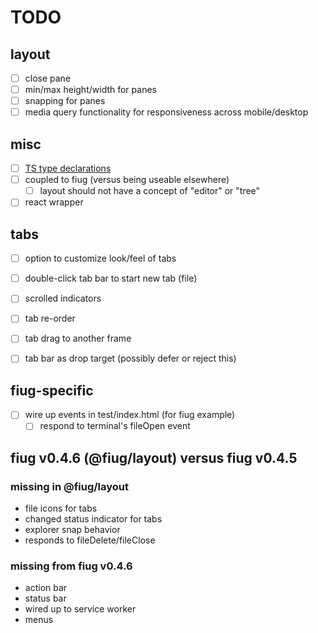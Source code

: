 # TODO

## layout
- [ ] close pane
- [ ] min/max height/width for panes
- [ ] snapping for panes
- [ ] media query functionality for responsiveness across mobile/desktop

## misc 
- [ ] [TS type declarations](https://www.typescriptlang.org/docs/handbook/declaration-files/publishing.html#including-declarations-in-your-npm-package)
- [ ] coupled to fiug (versus being useable elsewhere)
	- [ ] layout should not have a concept of "editor" or "tree"
- [ ] react wrapper

## tabs
- [ ] option to customize look/feel of tabs
- [ ] double-click tab bar to start new tab (file)
- [ ] scrolled indicators
- [ ] tab re-order
- [ ] tab drag to another frame
- [ ] tab bar as drop target (possibly defer or reject this)


## fiug-specific
- [ ] wire up events in test/index.html (for fiug example)
	- [ ] respond to terminal's fileOpen event

## fiug v0.4.6 (@fiug/layout) versus fiug v0.4.5

### missing in @fiug/layout
- file icons for tabs
- changed status indicator for tabs
- explorer snap behavior
- responds to fileDelete/fileClose

### missing from fiug v0.4.6
- action bar
- status bar
- wired up to service worker
- menus
